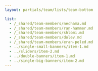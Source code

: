 ```yaml
---
layout: partials/team/lists/team-bottom

list:
  - /_shared/team-members/nechama.md
  - /_shared/team-members/ran-hammer.md
  - /_shared/team-members/shlomi.md
  - /_shared/team-members/dolev.md
  - /_shared/team-members/eran-peled.md
  - ../single-small-banners/item-1.md
  - ../sliders/item-2.md
  - ../double-banners/item-1.md
  - ../single-big-banners/item-2.md
---
```

